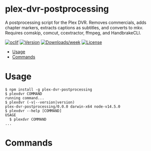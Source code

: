 plex-dvr-postprocessing
=======================

A postprocessing script for the Plex DVR. Removes commercials, adds chapter markers, extracts captions as subtitles, and converts to mkv. Requires comskip, comcut, ccextractor, ffmpeg, and HandbrakeCLI.

[![oclif](https://img.shields.io/badge/cli-oclif-brightgreen.svg)](https://oclif.io)
[![Version](https://img.shields.io/npm/v/plex-dvr-postprocessing.svg)](https://npmjs.org/package/plex-dvr-postprocessing)
[![Downloads/week](https://img.shields.io/npm/dw/plex-dvr-postprocessing.svg)](https://npmjs.org/package/plex-dvr-postprocessing)
[![License](https://img.shields.io/npm/l/plex-dvr-postprocessing.svg)](https://github.com/gesa/plex-dvr-postprocessing/blob/master/package.json)

<!-- toc -->
* [Usage](#usage)
* [Commands](#commands)
<!-- tocstop -->
# Usage
<!-- usage -->
```sh-session
$ npm install -g plex-dvr-postprocessing
$ plexdvr COMMAND
running command...
$ plexdvr (-v|--version|version)
plex-dvr-postprocessing/0.0.0 darwin-x64 node-v14.5.0
$ plexdvr --help [COMMAND]
USAGE
  $ plexdvr COMMAND
...
```
<!-- usagestop -->
# Commands
<!-- commands -->

<!-- commandsstop -->
